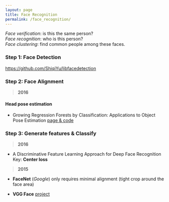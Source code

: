```yaml
---
layout: page
title: Face Recognition
permalink: /face_recognition/
---
```


*Face verification*: is this the same person?  
*Face recognition*: who is this person?  
*Face clustering*: find common people among these faces.



### Step 1: Face Detection

https://github.com/ShiqiYu/libfacedetection


### Step 2: Face Alignment  

> **2016**  


#### Head pose estimation

* Growing Regression Forests by Classification: Applications to Object Pose Estimation [page & code](http://www.kotahara.com/publications.html)


### Step 3: Generate features & Classify

> **2016**

* A Discriminative Feature Learning Approach for Deep Face Recognition  
    Key: **Center loss**  

> **2015**

* **FaceNet** (*Google*)
    only requires minimal alignment (tight crop around the face area)


* **VGG Face** [project](http://www.robots.ox.ac.uk/~vgg/software/vgg_face/)